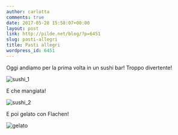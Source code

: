 ```yaml
---
author: carlotta
comments: true
date: 2017-05-28 15:58:07+00:00
layout: post
link: http://pilde.net/blog/?p=6451
slug: pasti-allegri
title: Pasti allegri
wordpress_id: 6451
---
```


Oggi andiamo per la prima volta in un sushi bar! Troppo divertente!

![sushi_1](http://pilde.net/blog/wp-content/uploads/2017/06/sushi_1.jpg)

E che mangiata!

![sushi_2](http://pilde.net/blog/wp-content/uploads/2017/06/sushi_2.jpg)

E poi gelato con Flachen!

![gelato](http://pilde.net/blog/wp-content/uploads/2017/06/gelato.jpg)
